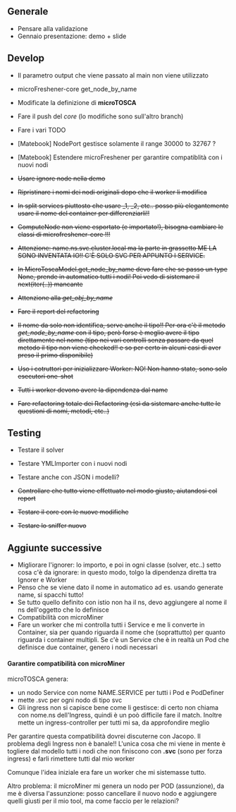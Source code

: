 ## Generale
-  Pensare alla validazione
-  Gennaio presentazione: demo + slide

## Develop
- Il parametro output che viene passato al main non viene utilizzato
- microFreshener-core get_node_by_name
-  Modificate la definizione di **microTOSCA**
-  Fare il push del _core_ (lo modifiche sono sull'altro branch)
- Fare i vari TODO
- [Matebook] NodePort gestisce solamente il range  30000 to 32767 ?
- [Matebook] Estendere microFreshener per garantire compatiblità con i nuovi nodi


- ~~Usare ignore node nella demo~~
- ~~Ripristinare i nomi dei nodi originali dopo che il worker li modifica~~
- ~~In split services piuttosto che usare _1, _2, etc.. posso più elegantemente usare il nome del container per differenziarli!!~~
- ~~ComputeNode non viene esportato (e importato!), bisogna cambiare le classi di microfreshener-core !!!~~
- ~~Attenzione: name.ns.svc.cluster.local ma la parte in grassetto ME LA SONO INVENTATA IO!! C'È SOLO SVC PER APPUNTO I SERVICE.~~
- ~~In MicroToscaModel.get_node_by_name devo fare che se passo un type None, prende in automatico tutti i nodi! Poi vedo di sistemare il next(iter(..)) mancante~~
- ~~Attenzione alla _get_obj_by_name_~~
- ~~Fare il report del refactoring~~
- ~~Il nome da solo non identifica, serve anche il tipo!! Per ora c'è il metodo _get_node_by_name_ con il tipo, però forse è meglio avere il tipo direttamente nel nome (tipo nei vari controlli senza passare da quel metodo il tipo non viene checked!! e so per certo in alcuni casi di aver preso il primo disponibile)~~
- ~~Uso i cotruttori per inizializzare Worker: NO! Non hanno stato, sono solo esecutori one-shot~~
- ~~Tutti i worker devono avere la dipendenza dal name~~
- ~~Fare refactoring totale dei Refactoring (csì da sistemare anche tutte le questioni di nomi, metodi, etc..)~~

## Testing
-  Testare il solver
- Testare YMLImporter con i nuovi nodi
- Testare anche con JSON i modelli?


-  ~~Controllare che tutto viene effettuato nel modo giusto, aiutandosi col report~~
-  ~~Testare il core con le nuove modifiche~~
- ~~Testare lo sniffer nuovo~~

## Aggiunte successive
- Migliorare l'ignorer: lo importo, e poi in ogni classe (solver, etc..) setto cosa c'è da ignorare: in questo modo, tolgo la dipendenza diretta tra Ignorer e Worker
-  Penso che se viene dato il nome in automatico ad es. usando generate name, si spacchi tutto!
- Se tutto quello definito con istio non ha il ns, devo aggiungere al nome il ns dell'oggetto che lo definisce
- Compatibilità con microMiner
- Fare un worker che mi controlla tutti i Service e me li converte in Container, sia per quando riguarda il nome che (soprattutto) per quanto riguarda i container multipli. Se c'è un Service che è in realtà un Pod che definisce due container, genero i nodi necessari

#### Garantire compatibilità con microMiner
microTOSCA genera:
- un nodo Service con nome NAME.SERVICE per tutti i Pod e PodDefiner
- mette .svc per ogni nodo di tipo svc
- Gli ingress non si capisce bene come li gestisce: di certo non chiama con nome.ns dell'Ingress, quindi è un poò difficile fare il match. Inoltre mette un ingress-controller per tutti mi sa, da approfondire meglio

Per garantire questa compatibilità dovrei discuterne con Jacopo. Il problema degli Ingress non è banale!! L'unica cosa che mi viene in mente è togliere dal modello tutti i nodi che non finiscono con **.svc** (sono per forza ingress) e farli rimettere tutti dal mio worker

Comunque l'idea iniziale era fare un worker che mi sistemasse tutto.

Altro problema: il microMiner mi genera un nodo per POD (assunzione), da me è diversa l'assunzione: posso cancellare il nuovo nodo e aggiungere quelli giusti per il mio tool, ma come faccio per le relazioni?
